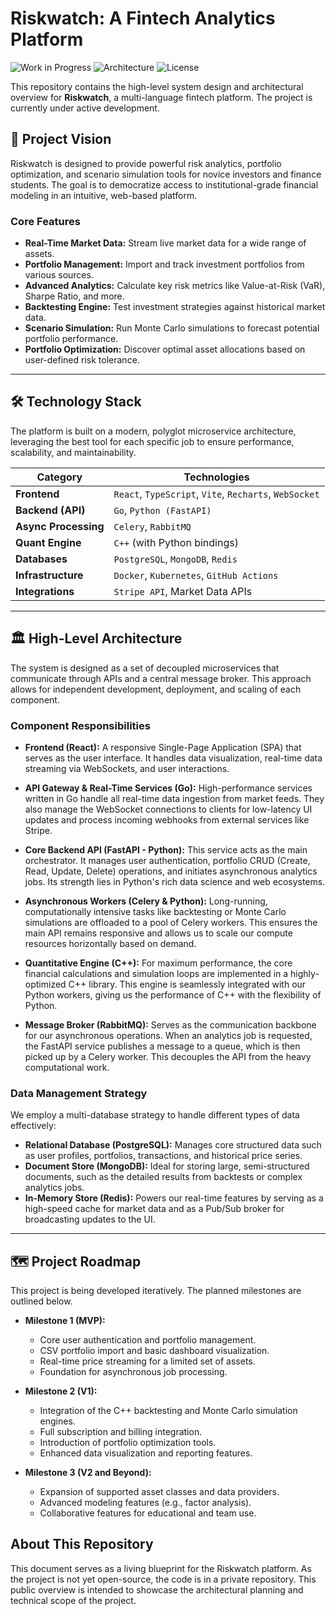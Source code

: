 # Riskwatch: A Fintech Analytics Platform

![Work in Progress](https://img.shields.io/badge/status-work%20in%20progress-yellow.svg)
![Architecture](https://img.shields.io/badge/architecture-microservices-blue.svg)
![License](https://img.shields.io/badge/license-proprietary-red.svg)

This repository contains the high-level system design and architectural overview for **Riskwatch**, a multi-language fintech platform. The project is currently under active development.

## 🚀 Project Vision

Riskwatch is designed to provide powerful risk analytics, portfolio optimization, and scenario simulation tools for novice investors and finance students. The goal is to democratize access to institutional-grade financial modeling in an intuitive, web-based platform.

### Core Features
* **Real-Time Market Data:** Stream live market data for a wide range of assets.
* **Portfolio Management:** Import and track investment portfolios from various sources.
* **Advanced Analytics:** Calculate key risk metrics like Value-at-Risk (VaR), Sharpe Ratio, and more.
* **Backtesting Engine:** Test investment strategies against historical market data.
* **Scenario Simulation:** Run Monte Carlo simulations to forecast potential portfolio performance.
* **Portfolio Optimization:** Discover optimal asset allocations based on user-defined risk tolerance.

---

## 🛠️ Technology Stack

The platform is built on a modern, polyglot microservice architecture, leveraging the best tool for each specific job to ensure performance, scalability, and maintainability.

| Category              | Technologies                                       |
| --------------------- | -------------------------------------------------- |
| **Frontend** | `React`, `TypeScript`, `Vite`, `Recharts`, `WebSocket` |
| **Backend (API)** | `Go`, `Python (FastAPI)`                           |
| **Async Processing** | `Celery`, `RabbitMQ`                               |
| **Quant Engine** | `C++` (with Python bindings)                       |
| **Databases** | `PostgreSQL`, `MongoDB`, `Redis`                   |
| **Infrastructure** | `Docker`, `Kubernetes`, `GitHub Actions`           |
| **Integrations** | `Stripe API`, Market Data APIs                     |

---

## 🏛️ High-Level Architecture

The system is designed as a set of decoupled microservices that communicate through APIs and a central message broker. This approach allows for independent development, deployment, and scaling of each component.



### Component Responsibilities

* **Frontend (React):** A responsive Single-Page Application (SPA) that serves as the user interface. It handles data visualization, real-time data streaming via WebSockets, and user interactions.

* **API Gateway & Real-Time Services (Go):** High-performance services written in Go handle all real-time data ingestion from market feeds. They also manage the WebSocket connections to clients for low-latency UI updates and process incoming webhooks from external services like Stripe.

* **Core Backend API (FastAPI - Python):** This service acts as the main orchestrator. It manages user authentication, portfolio CRUD (Create, Read, Update, Delete) operations, and initiates asynchronous analytics jobs. Its strength lies in Python's rich data science and web ecosystems.

* **Asynchronous Workers (Celery & Python):** Long-running, computationally intensive tasks like backtesting or Monte Carlo simulations are offloaded to a pool of Celery workers. This ensures the main API remains responsive and allows us to scale our compute resources horizontally based on demand.

* **Quantitative Engine (C++):** For maximum performance, the core financial calculations and simulation loops are implemented in a highly-optimized C++ library. This engine is seamlessly integrated with our Python workers, giving us the performance of C++ with the flexibility of Python.

* **Message Broker (RabbitMQ):** Serves as the communication backbone for our asynchronous operations. When an analytics job is requested, the FastAPI service publishes a message to a queue, which is then picked up by a Celery worker. This decouples the API from the heavy computational work.

### Data Management Strategy

We employ a multi-database strategy to handle different types of data effectively:
* **Relational Database (PostgreSQL):** Manages core structured data such as user profiles, portfolios, transactions, and historical price series.
* **Document Store (MongoDB):** Ideal for storing large, semi-structured documents, such as the detailed results from backtests or complex analytics jobs.
* **In-Memory Store (Redis):** Powers our real-time features by serving as a high-speed cache for market data and as a Pub/Sub broker for broadcasting updates to the UI.

---

## 🗺️ Project Roadmap

This project is being developed iteratively. The planned milestones are outlined below.

* **Milestone 1 (MVP):**
    * Core user authentication and portfolio management.
    * CSV portfolio import and basic dashboard visualization.
    * Real-time price streaming for a limited set of assets.
    * Foundation for asynchronous job processing.

* **Milestone 2 (V1):**
    * Integration of the C++ backtesting and Monte Carlo simulation engines.
    * Full subscription and billing integration.
    * Introduction of portfolio optimization tools.
    * Enhanced data visualization and reporting features.

* **Milestone 3 (V2 and Beyond):**
    * Expansion of supported asset classes and data providers.
    * Advanced modeling features (e.g., factor analysis).
    * Collaborative features for educational and team use.

## About This Repository

This document serves as a living blueprint for the Riskwatch platform. As the project is not yet open-source, the code is in a private repository. This public overview is intended to showcase the architectural planning and technical scope of the project.
